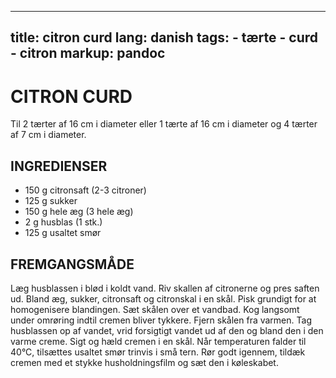 
---
title: citron curd
lang: danish
tags: 
    - tærte
    - curd
    - citron
markup: pandoc
---

# CITRON CURD

Til 2 tærter af 16 cm i diameter eller 1 tærte af 16 cm i diameter og 4 tærter af 7 cm i diameter.

## INGREDIENSER

- 150 g citronsaft (2-3 citroner)
- 125 g sukker
- 150 g hele æg (3 hele æg)
- 2 g husblas (1 stk.)
- 125 g usaltet smør

## FREMGANGSMÅDE

Læg husblassen i blød i koldt vand.
Riv skallen af citronerne og pres saften ud.
Bland æg, sukker, citronsaft og citronskal i en skål.
Pisk grundigt for at homogenisere blandingen.
Sæt skålen over et vandbad.
Kog langsomt under omrøring indtil cremen bliver tykkere.
Fjern skålen fra varmen.
Tag husblassen op af vandet, vrid forsigtigt vandet ud af den og bland den i den varme creme.
Sigt og hæld cremen i en skål.
Når temperaturen falder til 40°C, tilsættes usaltet smør trinvis i små tern.
Rør godt igennem, tildæk cremen med et stykke husholdningsfilm og sæt den i køleskabet.

